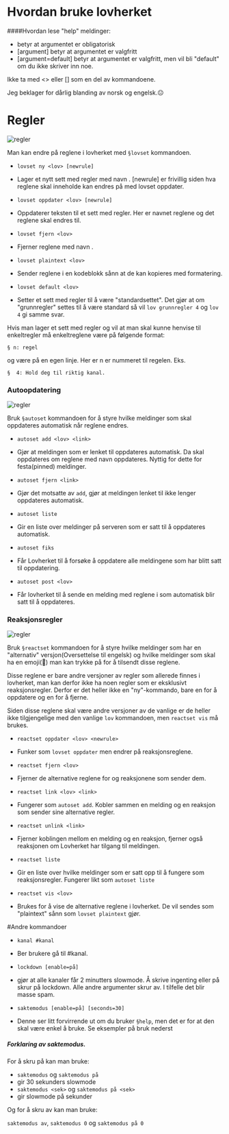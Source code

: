 
# Hvordan bruke lovherket


####Hvordan lese "help" meldinger:

- <argument> betyr at argumentet er obligatorisk
- [argument] betyr at argumentet er valgfritt
- [argument=default] betyr at argumentet er valgfritt, men vil bli "default" om du ikke skriver inn noe.

Ikke ta med <> eller [] som en del av kommandoene.



Jeg beklager for dårlig blanding av norsk og engelsk.😐


# Regler
![regler](https://i.imgur.com/AESg9Yq.png)

Man kan endre på reglene i lovherket med `§lovset` kommandoen.

- `lovset ny <lov> [newrule]`
 - Lager et nytt sett med regler med navn <lov>. [newrule] er frivillig siden hva reglene skal inneholde kan endres på med lovset oppdater.

- `lovset oppdater <lov> [newrule]`
 - Oppdaterer teksten til et sett med regler. Her er <lov> navnet reglene og <newrule> det reglene skal endres til.

- `lovset fjern <lov>`
 - Fjerner reglene med navn <lov>.

- `lovset plaintext <lov>`
 - Sender reglene i en kodeblokk sånn at de kan kopieres med formatering.

- `lovset default <lov>`
 - Setter et sett med regler til å være "standardsettet". Det gjør at om "grunnregler" settes til å være standard så vil `lov grunnregler 4` og `lov 4` gi samme svar.


Hvis man lager et sett med regler og vil at man skal kunne henvise til enkeltregler må enkeltreglene være på følgende format:

`§ n: regel`

og være på en egen linje. Her er n er nummeret til regelen. Eks.

`§  4: Hold deg til riktig kanal.`



### Autoopdatering
![regler](https://i.imgur.com/OKuZxD3.png)

Bruk `§autoset` kommandoen for å styre hvilke meldinger som skal oppdateres automatisk når reglene endres.

- `autoset add <lov> <link>`
 - Gjør at meldingen som er lenket til oppdateres automatisk. Da skal oppdateres om reglene med navn <lov> oppdateres. Nyttig for dette for festa(pinned) meldinger.

- `autoset fjern <link>`
 - Gjør det motsatte av `add`, gjør at meldingen lenket til ikke lenger oppdateres automatisk.

- `autoset liste`
 - Gir en liste over meldinger på serveren som er satt til å oppdateres automatisk.

- `autoset fiks`
 - Får Lovherket til å forsøke å oppdatere alle meldingene som har blitt satt til oppdatering.

- `autoset post <lov>`
 - Får lovherket til å sende en melding med reglene i <lov> som automatisk blir satt til å oppdateres.



### Reaksjonsregler
![regler](https://i.imgur.com/KFlrLv9.png)

Bruk `§reactset` kommandoen for å styre hvilke meldinger som har en "alternativ" versjon(Oversettelse til engelsk) og hvilke meldinger som skal ha en emoji(📨) man kan trykke på for å tilsendt disse reglene.

Disse reglene er bare andre versjoner av regler som allerede finnes i lovherket, man kan derfor ikke ha noen regler som er eksklusivt reaksjonsregler. Derfor er det heller ikke en "ny"-kommando, bare en for å oppdatere og en for å fjerne.

Siden disse reglene skal være andre versjoner av de vanlige er de heller ikke tilgjengelige med den vanlige `lov` kommandoen, men `reactset vis` må brukes.

- `reactset oppdater <lov> <newrule>`
 - Funker som `lovset oppdater` men endrer på reaksjonsreglene.

- `reactset fjern <lov>`
 - Fjerner de alternative reglene for <lov> og reaksjonene som sender dem.

- `reactset link <lov> <link>`
 - Fungerer som `autoset add`. Kobler sammen en melding og en reaksjon som sender <lov> sine alternative regler.

- `reactset unlink <link>`
 - Fjerner koblingen mellom en melding og en reaksjon, fjerner også reaksjonen om Lovherket har tilgang til meldingen.

- `reactset liste`
 - Gir en liste over hvilke meldinger som er satt opp til å fungere som reaksjonsregler. Fungerer likt som `autoset liste`

- `reactset vis <lov>`
 - Brukes for å vise de alternative reglene i lovherket. De vil sendes som "plaintext" sånn som `lovset plaintext` gjør.


#Andre kommandoer

- `kanal #kanal`
 - Ber brukere gå til #kanal.

- `lockdown [enable=på]`
 - gjør at alle kanaler får 2 minutters slowmode. Å skrive ingenting eller på skrur på lockdown. Alle andre argumenter skrur av. I tilfelle det blir masse spam.

- `saktemodus [enable=på] [seconds=30]`
 - Denne ser litt forvirrende ut om du bruker `§help`, men det er for at den skal være enkel å bruke. Se eksempler på bruk nederst 



##### Forklaring av saktemodus.

For å skru på kan man bruke:

- `saktemodus` og `saktemodus på`
 - gir 30 sekunders slowmode
- `saktemodus <sek>` og `saktemodus på <sek>`
 - gir slowmode på <sek> sekunder

Og for å skru av kan man bruke:

`saktemodus av`, `saktemodus 0` og `saktemodus på 0`